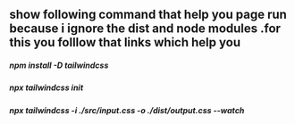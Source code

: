 ## show following command that help you page run because i ignore the dist and node modules .for this you folllow that links which help you
##### npm install -D tailwindcss
##### npx tailwindcss init
##### npx tailwindcss -i ./src/input.css -o ./dist/output.css --watch

